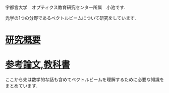 宇都宮大学　オプティクス教育研究センター所属　小池です.

光学の1つの分野であるベクトルビームについて研究をしています.

# [研究概要](https://github.com/sk0ik/summary/blob/main/README.md)

# [参考論文,教科書](https://github.com/sk0ik/paper/blob/main/paper.md)

ここから先は数学的な話も含めてベクトルビームを理解するために必要な知識をまとめています.

<!--

# 目次

- ## [関係する本や論文](https://github.com/sk0ik/Vector_Beam/blob/main/File/Papers.md)

- ## [ジョーンズベクトルとジョーンズ行列](https://github.com/sk0ik/Vector_Beam/blob/main/File/Jones_Vector_Jones_Matrix.md)

- ## スカラービーム

## [スカラービーム](https://github.com/sk0ik/Vector_Beam/blob/main/File/Scalar_Beam.md)

- ## ベクトルビーム

## [ベクトルビーム](https://github.com/sk0ik/Vector_Beam/blob/main/File/Vector_Beam.md)

- ## [メモ](https://github.com/sk0ik/Vector_Beam/blob/main/File/Memo.md) -->
